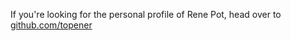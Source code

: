 If you're looking for the personal profile of Rene Pot, head over to [github.com/topener](https://github.com/topener)
